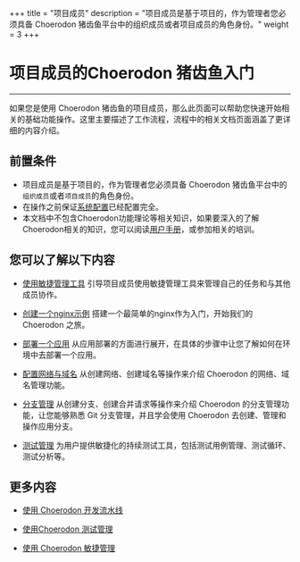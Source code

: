 ﻿+++
title = "项目成员"
description = "项目成员是基于项目的，作为管理者您必须具备 Choerodon 猪齿鱼平台中的组织成员或者项目成员的角色身份。"
weight = 3
+++

# 项目成员的Choerodon 猪齿鱼入门
---

如果您是使用 Choerodon 猪齿鱼的项目成员，那么此页面可以帮助您快速开始相关的基础功能操作。这里主要描述了工作流程，流程中的相关文档页面涵盖了更详细的内容介绍。

## 前置条件
- 项目成员是基于项目的，作为管理者您必须具备 Choerodon 猪齿鱼平台中的`组织成员`或者`项目成员`的角色身份。
- 在操作之前保证[系统配置](../../user-guide/manager-guide/system-configuration)已经配置完全。
- 本文档中不包含Choerodon功能理论等相关知识，如果要深入的了解Choerodon相关的知识，您可以阅读[用户手册](../../user-guide/)，或参加相关的培训。

## 您可以了解以下内容

- [使用敏捷管理工具](../../quick-start/project-member/agile-management-tools-member) 引导项目成员使用敏捷管理工具来管理自己的任务和与其他成员协作。

- [创建一个nginx示例](../../quick-start/project-member/nginx-demo) 搭建一个最简单的nginx作为入门，开始我们的 Choerodon 之旅。

- [部署一个应用](../../quick-start/project-member/application-deployment) 从应用部署的方面进行展开，在具体的步骤中让您了解如何在环境中去部署一个应用。

- [配置网络与域名](../../quick-start/project-member/config-service-and-domain) 从创建网络、创建域名等操作来介绍 Choerodon 的网络、域名管理功能。

- [分支管理](../../quick-start/project-member/branch-management) 从创建分支、创建合并请求等操作来介绍 Choerodon 的分支管理功能，让您能够熟悉 Git 分支管理，并且学会使用 Choerodon 去创建、管理和操作应用分支。

- [测试管理](../../quick-start/project-member/test-manager) 为用户提供敏捷化的持续测试工具，包括测试用例管理、测试循环、测试分析等。

## 更多内容

- [使用 Choerodon 开发流水线](../../user-guide/development/)

- [使用Choerodon 测试管理](../../user-guide/test)

- [使用 Choerodon 敏捷管理](../../user-guide/cooperation/)
